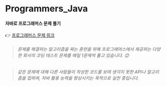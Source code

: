 # Programmers_Java 
#### 자바로 프로그래머스 문제 풀기

👉 [프로그래머스 문제 링크](https://programmers.co.kr/learn/challenges)

>###### 문제를 해결하는 알고리즘을 짜는 훈련을 위해 프로그래머스에서 제공하는 다양한 회사의 코딩 테스트 문제를 매일 1문제씩 풀고 있습니다. 😊

>###### 같은 문제에 대해 다른 사람들이 작성한 코드를 보며 생각지 못한 API나 알고리즘을 접하며, 자바 활용 능력을 향상시키는 목적으로 실천 중입니다.
